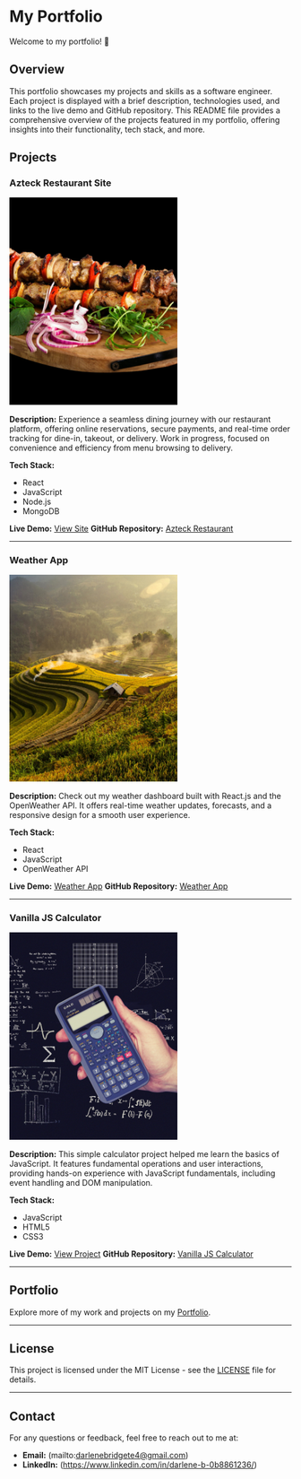# My Portfolio

Welcome to my portfolio! 🚀

## Overview

This portfolio showcases my projects and skills as a software engineer. Each project is displayed with a brief description, technologies used, and links to the live demo and GitHub repository. This README file provides a comprehensive overview of the projects featured in my portfolio, offering insights into their functionality, tech stack, and more.

## Projects

### Azteck Restaurant Site
<img src="images/work-1.jpg" alt="Azteck Restaurant Site" width="300"/>

**Description:** Experience a seamless dining journey with our restaurant platform, offering online reservations, secure payments, and real-time order tracking for dine-in, takeout, or delivery. Work in progress, focused on convenience and efficiency from menu browsing to delivery.

**Tech Stack:**
- React
- JavaScript
- Node.js
- MongoDB

**Live Demo:** [View Site](#)
**GitHub Repository:** [Azteck Restaurant](https://github.com/brooke2384/Azteck-Restaurant)

---

### Weather App
<img src="images/work-2.jpg" alt="Weather App" width="300"/>

**Description:** Check out my weather dashboard built with React.js and the OpenWeather API. It offers real-time weather updates, forecasts, and a responsive design for a smooth user experience.

**Tech Stack:**
- React
- JavaScript
- OpenWeather API

**Live Demo:** [Weather App](https://weather-app-psi-wheat.vercel.app/)
**GitHub Repository:** [Weather App](https://github.com/brooke2384/Weather-App)

---

### Vanilla JS Calculator
<img src="images/work-3.jpg" alt="Vanilla JS Calculator" width="300"/>

**Description:** This simple calculator project helped me learn the basics of JavaScript. It features fundamental operations and user interactions, providing hands-on experience with JavaScript fundamentals, including event handling and DOM manipulation.

**Tech Stack:**
- JavaScript
- HTML5
- CSS3

**Live Demo:** [View Project](https://vanilla-js-calculator-nine.vercel.app/)
**GitHub Repository:** [Vanilla JS Calculator](https://github.com/brooke2384/Vanilla-Js-Calculator)

---

## Portfolio

Explore more of my work and projects on my [Portfolio](https://darleneportfolio-brooke2384s-projects.vercel.app/).

---

## License

This project is licensed under the MIT License - see the [LICENSE](LICENSE) file for details.

---

## Contact

For any questions or feedback, feel free to reach out to me at:

- **Email:** (mailto:darlenebridgete4@gmail.com)
- **LinkedIn:** (https://www.linkedin.com/in/darlene-b-0b8861236/)



